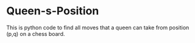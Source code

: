 # Queen-s-Position
This is python code to find all moves that a queen can take from position (p,q) on a chess board.
